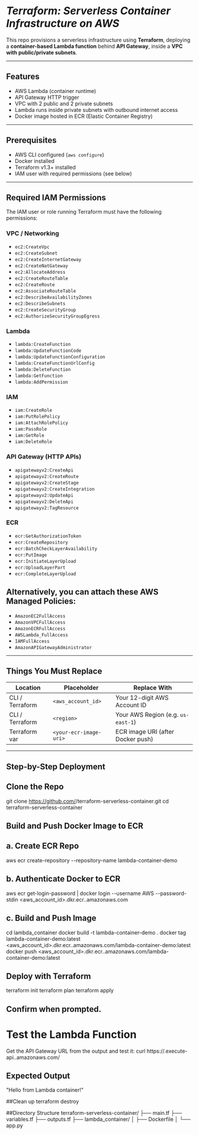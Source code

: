# *Terraform: Serverless Container Infrastructure on AWS*

This repo provisions a serverless infrastructure using **Terraform**, deploying a **container-based Lambda function** behind **API Gateway**, inside a **VPC with public/private subnets**.

---

## Features
- AWS Lambda (container runtime)
- API Gateway HTTP trigger
- VPC with 2 public and 2 private subnets
- Lambda runs inside private subnets with outbound internet access
- Docker image hosted in ECR (Elastic Container Registry)

---

## Prerequisites

- AWS CLI configured (`aws configure`)
- Docker installed
- Terraform v1.3+ installed
- IAM user with required permissions (see below)

---

## Required IAM Permissions

The IAM user or role running Terraform must have the following permissions:

### VPC / Networking

- `ec2:CreateVpc`
- `ec2:CreateSubnet`
- `ec2:CreateInternetGateway`
- `ec2:CreateNatGateway`
- `ec2:AllocateAddress`
- `ec2:CreateRouteTable`
- `ec2:CreateRoute`
- `ec2:AssociateRouteTable`
- `ec2:DescribeAvailabilityZones`
- `ec2:DescribeSubnets`
- `ec2:CreateSecurityGroup`
- `ec2:AuthorizeSecurityGroupEgress`

### Lambda

- `lambda:CreateFunction`
- `lambda:UpdateFunctionCode`
- `lambda:UpdateFunctionConfiguration`
- `lambda:CreateFunctionUrlConfig`
- `lambda:DeleteFunction`
- `lambda:GetFunction`
- `lambda:AddPermission`

### IAM

- `iam:CreateRole`
- `iam:PutRolePolicy`
- `iam:AttachRolePolicy`
- `iam:PassRole`
- `iam:GetRole`
- `iam:DeleteRole`

### API Gateway (HTTP APIs)

- `apigatewayv2:CreateApi`
- `apigatewayv2:CreateRoute`
- `apigatewayv2:CreateStage`
- `apigatewayv2:CreateIntegration`
- `apigatewayv2:UpdateApi`
- `apigatewayv2:DeleteApi`
- `apigatewayv2:TagResource`

### ECR

- `ecr:GetAuthorizationToken`
- `ecr:CreateRepository`
- `ecr:BatchCheckLayerAvailability`
- `ecr:PutImage`
- `ecr:InitiateLayerUpload`
- `ecr:UploadLayerPart`
- `ecr:CompleteLayerUpload`

 ## Alternatively, you can attach these AWS Managed Policies:

- `AmazonEC2FullAccess`
- `AmazonVPCFullAccess`
- `AmazonECRFullAccess`
- `AWSLambda_FullAccess`
- `IAMFullAccess`
- `AmazonAPIGatewayAdministrator`

---

## Things You Must Replace

| Location | Placeholder | Replace With |
|----------|-------------|---------------|
| CLI / Terraform | `<aws_account_id>` | Your 12-digit AWS Account ID |
| CLI / Terraform | `<region>` | Your AWS Region (e.g. `us-east-1`) |
| Terraform var | `<your-ecr-image-uri>` | ECR image URI (after Docker push) |

---

## Step-by-Step Deployment

## Clone the Repo

git clone https://github.com/<your-user>/terraform-serverless-container.git
cd terraform-serverless-container

## Build and Push Docker Image to ECR

## a. Create ECR Repo
aws ecr create-repository --repository-name lambda-container-demo

## b. Authenticate Docker to ECR
aws ecr get-login-password | docker login --username AWS --password-stdin <aws_account_id>.dkr.ecr.<region>.amazonaws.com

## c. Build and Push Image
cd lambda_container
docker build -t lambda-container-demo .
docker tag lambda-container-demo:latest <aws_account_id>.dkr.ecr.<region>.amazonaws.com/lambda-container-demo:latest
docker push <aws_account_id>.dkr.ecr.<region>.amazonaws.com/lambda-container-demo:latest

## Deploy with Terraform

terraform init
terraform plan
terraform apply

## Confirm when prompted.

# Test the Lambda Function
Get the API Gateway URL from the output and test it:
curl https://<api-id>.execute-api.<region>.amazonaws.com/

## Expected Output 
"Hello from Lambda container!"

##Clean up 
terraform destroy

##Directory Structure 
terraform-serverless-container/
├── main.tf
├── variables.tf
├── outputs.tf
├── lambda_container/
│ ├── Dockerfile
│ └── app.py
